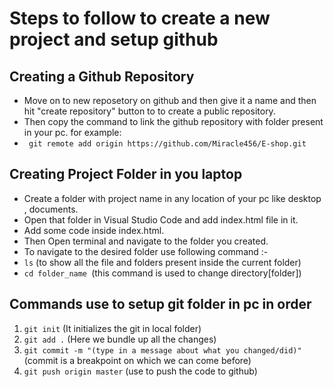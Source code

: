 # Steps to follow to create a new project and setup github

## Creating a Github Repository

- Move on to new reposetory on github and then give it a name and then hit "create repository" button to to create a public repository.
 - Then copy the command to link the github repository with folder present in your pc.
 for example: 
 - ``` git remote add origin https://github.com/Miracle456/E-shop.git``` 

 ## Creating Project Folder in you laptop

 - Create a folder with project name in any location of your pc like desktop , documents.
 - Open that folder in Visual Studio Code and add index.html file in it.
 - Add some code inside index.html.
 - Then Open terminal and navigate to the folder you created.
 - To navigate to the desired folder use following command :- 
 - ```ls``` (to show all the file and folders present inside the current folder)
 - ``cd folder_name ``(this command is used to change directory[folder])

 ## Commands use to setup git folder in pc in order

 1. ```git init``` (It initializes the git in local folder)
 2. ```git add .``` (Here we bundle up all the changes)
 3. ```git commit -m "(type in a message about what you changed/did)"```
    (commit is a breakpoint on which we can come before)
 4. ```git push origin master``` (use to push the code to github)